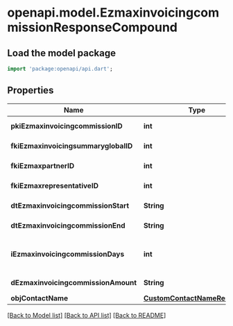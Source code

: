 # openapi.model.EzmaxinvoicingcommissionResponseCompound

## Load the model package
```dart
import 'package:openapi/api.dart';
```

## Properties
Name | Type | Description | Notes
------------ | ------------- | ------------- | -------------
**pkiEzmaxinvoicingcommissionID** | **int** | The unique ID of the Ezmaxinvoicingcommission | [optional] 
**fkiEzmaxinvoicingsummaryglobalID** | **int** | The unique ID of the Ezmaxinvoicingsummaryglobal | [optional] 
**fkiEzmaxpartnerID** | **int** | The unique ID of the Ezmaxpartner | [optional] 
**fkiEzmaxrepresentativeID** | **int** | The unique ID of the Ezmaxrepresentative | [optional] 
**dtEzmaxinvoicingcommissionStart** | **String** | The start date for the Ezmaxinvoicingcommission | 
**dtEzmaxinvoicingcommissionEnd** | **String** | The end date for the Ezmaxinvoicingcommission | 
**iEzmaxinvoicingcommissionDays** | **int** | This is the number of days during the month on which the Ezmaxinvoigcommission applies | 
**dEzmaxinvoicingcommissionAmount** | **String** | The amount of Ezmaxinvoicingcommission | 
**objContactName** | [**CustomContactNameResponse**](CustomContactNameResponse.md) |  | [optional] 

[[Back to Model list]](../README.md#documentation-for-models) [[Back to API list]](../README.md#documentation-for-api-endpoints) [[Back to README]](../README.md)


